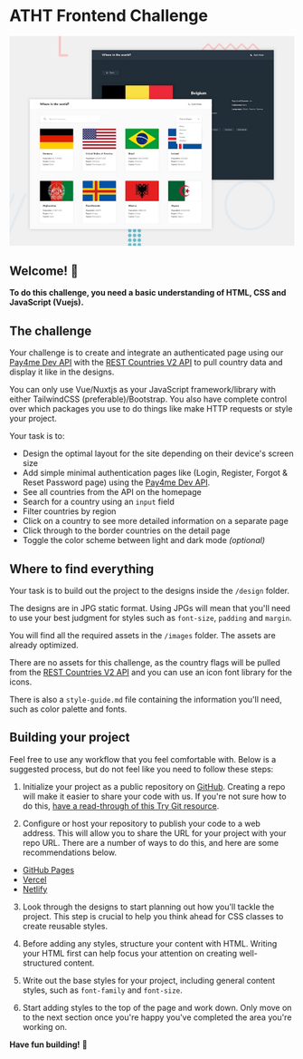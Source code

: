 # ATHT Frontend Challenge

![Design preview for the challenge](./design/desktop-preview.jpg)

## Welcome! 👋

**To do this challenge, you need a basic understanding of HTML, CSS and JavaScript (Vuejs).**

## The challenge

Your challenge is to create and integrate an authenticated page using our [Pay4me Dev API](https://dev.pay4me.app/docs/index.html) with the [REST Countries V2 API](https://restcountries.com/#api-endpoints-v2) to pull country data and display it like in the designs.


You can only use Vue/Nuxtjs as your JavaScript framework/library with either TailwindCSS (preferable)/Bootstrap. You also have complete control over which packages you use to do things like make HTTP requests or style your project.

Your task is to:
- Design the optimal layout for the site depending on their device's screen size
- Add simple minimal authentication pages like (Login, Register, Forgot & Reset Password page) using the [Pay4me Dev API](https://dev.pay4me.app/docs/index.html).
- See all countries from the API on the homepage
- Search for a country using an `input` field
- Filter countries by region
- Click on a country to see more detailed information on a separate page
- Click through to the border countries on the detail page
- Toggle the color scheme between light and dark mode *(optional)*


## Where to find everything

Your task is to build out the project to the designs inside the `/design` folder. 

The designs are in JPG static format. Using JPGs will mean that you'll need to use your best judgment for styles such as `font-size`, `padding` and `margin`. 

You will find all the required assets in the `/images` folder. The assets are already optimized.

There are no assets for this challenge, as the country flags will be pulled from the [REST Countries V2 API](https://restcountries.com/#api-endpoints-v2) and you can use an icon font library for the icons.


There is also a `style-guide.md` file containing the information you'll need, such as color palette and fonts.


## Building your project

Feel free to use any workflow that you feel comfortable with. Below is a suggested process, but do not feel like you need to follow these steps:

1. Initialize your project as a public repository on [GitHub](https://github.com/). Creating a repo will make it easier to share your code with us. If you're not sure how to do this, [have a read-through of this Try Git resource](https://try.github.io/).

2. Configure or host your repository to publish your code to a web address. This will allow you to share the URL for your project with your repo URL. There are a number of ways to do this, and here are some recommendations below.
  - [GitHub Pages](https://pages.github.com/)
  - [Vercel](https://vercel.com/)
 - [Netlify](https://www.netlify.com/)

3. Look through the designs to start planning out how you'll tackle the project. This step is crucial to help you think ahead for CSS classes to create reusable styles.

4. Before adding any styles, structure your content with HTML. Writing your HTML first can help focus your attention on creating well-structured content.

5. Write out the base styles for your project, including general content styles, such as `font-family` and `font-size`.

6. Start adding styles to the top of the page and work down. Only move on to the next section once you're happy you've completed the area you're working on.


**Have fun building!** 🚀